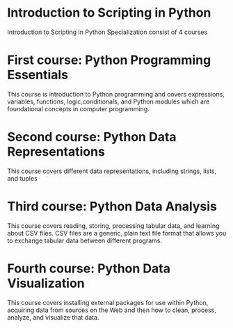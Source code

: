 # Introduction to Scripting in Python
Introduction to Scripting in Python Specialization consist of 4 courses 

# First course: Python Programming Essentials

This course is introduction to Python programming and covers expressions, variables, functions, logic,conditionals, and Python modules which are foundational concepts in computer programming. 


# Second course: Python Data Representations

This course covers different data representations, including strings, lists, and tuples


# Third course: Python Data Analysis

This course covers reading, storing, processing tabular data, and learning about CSV files. CSV files are a generic, plain text file format that allows you to exchange tabular data between different programs.


# Fourth course: Python Data Visualization

This course covers installing external packages for use within Python, acquiring data from sources on the Web and then how to clean, process, analyze, and visualize that data.

